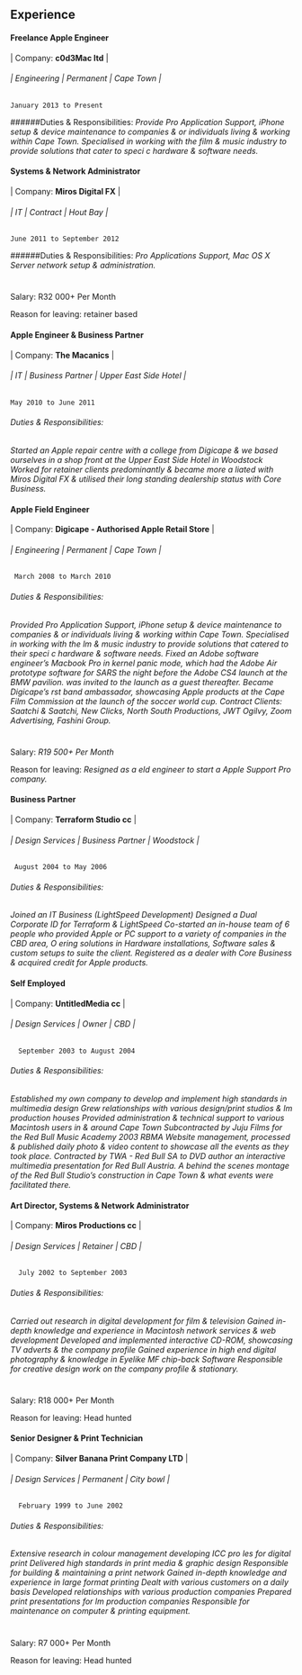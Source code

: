 ## Experience

#### Freelance Apple Engineer
| Company: **c0d3Mac ltd** |
###### | Engineering | Permanent | Cape Town |
    January 2013 to Present
######Duties & Responsibilities: 
*Provide Pro Application Support, iPhone setup & device maintenance to companies & or individuals living & working within Cape Town. Specialised in working with the  film & music industry to provide solutions that cater to speci c hardware & software needs.*

#### Systems & Network Administrator
| Company: **Miros Digital FX** |
###### | IT | Contract | Hout Bay |
    June 2011 to September 2012
 ######Duties & Responsibilities:
 *Pro Applications Support, Mac OS X Server network setup & administration.*
# 
Salary: R32 000+ Per Month 

Reason for leaving: retainer based

#### Apple Engineer & Business Partner
| Company: **The Macanics** |
###### | IT | Business Partner | Upper East Side Hotel |
    May 2010 to June 2011
 ###### Duties & Responsibilities:
 *Started an Apple repair centre with a college from Digicape & we based ourselves in a shop front at the Upper East Side Hotel in Woodstock Worked for retainer clients predominantly & became more a liated with Miros Digital FX & utilised their long standing dealership status with Core Business.*
 
 #### Apple Field Engineer
 | Company: **Digicape - Authorised Apple Retail Store** |
 ###### | Engineering | Permanent | Cape Town |
     March 2008 to March 2010
 ###### Duties & Responsibilities:
*Provided Pro Application Support, iPhone setup & device maintenance to companies & or individuals living & working within Cape Town. Specialised in working with the  lm & music industry to provide solutions that catered to their speci c hardware & software needs. Fixed an Adobe software engineer’s Macbook Pro in kernel panic mode, which had the Adobe Air prototype software for SARS the night before the Adobe CS4 launch at the BMW pavilion. was invited to the launch as a guest thereafter. Became Digicape’s  rst band ambassador, showcasing Apple products at the Cape Film Commission at the launch of the soccer world cup. Contract Clients: Saatchi & Saatchi, New Clicks, North South Productions, JWT Ogilvy, Zoom Advertising, Fashini Group.*
# 
Salary: *R19 500+ Per Month* 

Reason for leaving: *Resigned as a  eld engineer to start a Apple Support Pro company.*

#### Business Partner
| Company: **Terraform Studio cc** |
 ###### | Design Services | Business Partner | Woodstock |
     August 2004 to May 2006
   
 ###### Duties & Responsibilities:
 *Joined an IT Business (LightSpeed Development) Designed a Dual Corporate ID for Terraform & LightSpeed Co-started an in-house team of 6 people who provided Apple or PC support to a variety of companies in the CBD area, O ering solutions in Hardware installations, Software sales & custom setups to suite the client. Registered as a dealer with Core Business & acquired credit for Apple products.*
 
 #### Self Employed
 | Company: **UntitledMedia cc** |
  ###### | Design Services | Owner | CBD |
      September 2003 to August 2004
 ###### Duties & Responsibilities:
*Established my own company to develop and implement high standards in multimedia design Grew relationships with various design/print studios &  lm production houses Provided administration & technical support to various Macintosh users in & around Cape Town Subcontracted by Juju Films for the Red Bull Music Academy 2003 RBMA Website management, processed & published daily photo & video content to showcase all the events as they took place. Contracted by TWA - Red Bull SA to DVD author an interactive multimedia presentation for Red Bull Austria. A behind the scenes montage of the Red Bull Studio’s construction in Cape Town & what events were facilitated there.*

#### Art Director, Systems & Network Administrator
| Company: **Miros Productions cc** |
  ###### | Design Services | Retainer | CBD |
      July 2002 to September 2003
  ###### Duties & Responsibilities:
*Carried out research in digital development for  film & television Gained in-depth knowledge and experience
in Macintosh network services & web development Developed and implemented interactive CD-ROM, showcasing TV adverts & the company profile Gained experience in high end digital photography & knowledge in Eyelike MF chip-back Software Responsible for creative design work on the company profile & stationary.*
# 
Salary: R18 000+ Per Month 

Reason for leaving: Head hunted

#### Senior Designer & Print Technician
| Company: **Silver Banana Print Company LTD** |
  ###### | Design Services | Permanent | City bowl |
      February 1999 to June 2002
 ###### Duties & Responsibilities: 
*Extensive research in colour management developing ICC pro les for digital print  Delivered high standards in print media & graphic design  Responsible for building & maintaining a print network  Gained in-depth knowledge and experience in large format printing  Dealt with various customers on a daily basis  Developed relationships with various production companies  Prepared print presentations for  lm production companies  Responsible for maintenance on computer & printing equipment.*
# 
Salary: R7 000+ Per Month 

Reason for leaving: Head hunted


